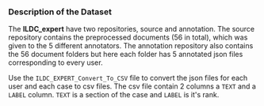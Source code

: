 ### Description of the Dataset ###
The **ILDC_expert** have two repositories, source and annotation. The source repository contains the preprocessed documents (56 in total), which was given to the 5 different annotators. The annotation repository also contains the 56 document folders but here each folder has 5 annotated json files corresponding to every user.

Use the `ILDC_EXPERT_Convert_To_CSV` file to convert the json files for each user and each case to csv files. The csv file contain 2 columns a `TEXT` and a `LABEL` column. `TEXT` is a section of the case and `LABEL` is it's rank. 
